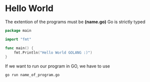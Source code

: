 # Hello World

The extention of the programs must be **(name.go)**
Go is strictly typed

```  GO
package main

import "fmt"

func main() {
	fmt.Println("Hello World GOLANG :)")
}
```

If we want to run our program in GO, we have to use 

``` Shell
go run name_of_program.go
```
